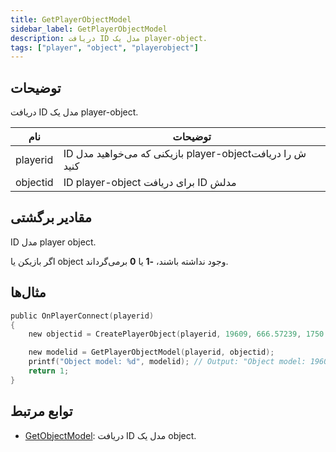```yaml
---
title: GetPlayerObjectModel
sidebar_label: GetPlayerObjectModel
description: دریافت ID مدل یک player-object.
tags: ["player", "object", "playerobject"]
---
```


<VersionWarn version='SA-MP 0.3.7' />

## توضیحات

دریافت ID مدل یک player-object.

| نام     | توضیحات                                                   |
| -------- | ------------------------------------------------------------- |
| playerid | ID بازیکنی که می‌خواهید مدل player-objectش را دریافت کنید  |
| objectid | ID player-object برای دریافت ID مدلش |

## مقادیر برگشتی

ID مدل player object.

اگر بازیکن یا object وجود نداشته باشند، **-1** یا **0** برمی‌گرداند.

## مثال‌ها

```c
public OnPlayerConnect(playerid)
{
    new objectid = CreatePlayerObject(playerid, 19609, 666.57239, 1750.79749, 4.95627,   0.00000, 0.00000, -156.00000);

    new modelid = GetPlayerObjectModel(playerid, objectid);
    printf("Object model: %d", modelid); // Output: "Object model: 19609"
    return 1;
}
```

## توابع مرتبط

- [GetObjectModel](GetObjectModel): دریافت ID مدل یک object.